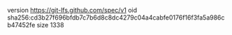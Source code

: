 version https://git-lfs.github.com/spec/v1
oid sha256:cd3b27f696bfdb7c7b6d8c8dc4279c04a4cabfe0176f16f3fa5a986cb47452fe
size 1338
